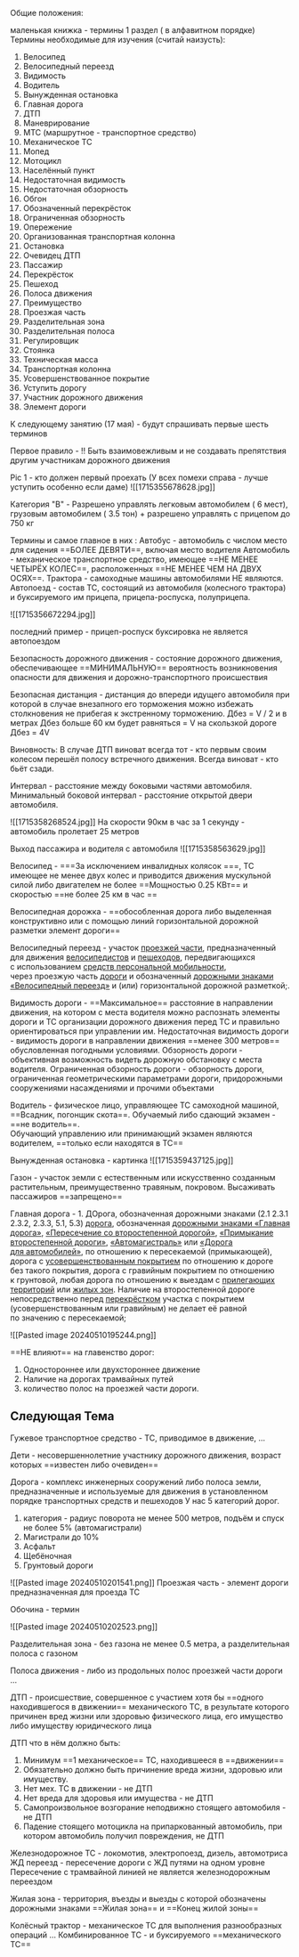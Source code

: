 Общие положения: 

маленькая книжка - термины 1 раздел ( в алфавитном порядке)
Термины необходимые для изучения (считай наизусть):

1. Велосипед
2. Велосипедный переезд
3. Видимость
4. Водитель
5. Вынужденная остановка
6. Главная дорога
7. ДТП
8. Маневрирование
9. МТС (маршрутное - транспортное средство)
10. Механическое ТС
11. Мопед
12. Мотоцикл
13. Населённый пункт
14. Недостаточная видимость
15. Недостаточная обзорность
16. Обгон
17. Обозначенный перекрёсток
18. Ограниченная обзорность
19. Опережение
20. Организованная транспортная колонна
21. Остановка
22. Очевидец ДТП
23. Пассажир
24. Перекрёсток
25. Пешеход
26. Полоса движения
27. Преимущество
28. Проезжая часть
29. Разделительная зона
30. Разделительная полоса
31. Регулировщик
32. Стоянка
33. Техническая масса
34. Транспортная колонна
35. Усовершенствованное покрытие
36. Уступить дорогу
37. Участник дорожного движения
38. Элемент дороги

К следующему занятию (17 мая) - будут спрашивать первые шесть терминов

Первое правило - 
!! Быть взаимовежливым и не создавать препятствия другим участникам дорожного движения

Pic 1 - кто должен первый проехать (У всех помехи справа - лучше уступить особенно если даме)
![[1715355678628.jpg]]

Категория "B" - Разрешено управлять легковым автомобилем ( 6 мест), грузовым автомобилем ( 3.5 тон) + разрешено управлять с прицепом до 750 кг

Термины и самое главное в них :
Автобус - автомобиль с числом место для сидения ==БОЛЕЕ ДЕВЯТИ==, включая место водителя
Автомобиль - механическое транспортное средство, имеющее ==НЕ МЕНЕЕ ЧЕТЫРЁХ КОЛЕС==, расположенных ==НЕ МЕНЕЕ ЧЕМ НА ДВУХ ОСЯХ==.  Трактора - самоходные машины автомобилями НЕ являются.
Автопоезд - состав ТС, состоящий из автомобиля (колесного трактора) и буксируемого им прицепа, прицепа-роспуска, полуприцепа.

![[1715356672294.jpg]]

последний пример - прицеп-роспуск
буксировка не является автопоездом

Безопасность дорожного движения - состояние дорожного движения, обеспечивающее ==МИНИМАЛЬНУЮ== вероятность возникновения опасности для движения и дорожно-транспортного происшествия

Безопасная дистанция - дистанция до впереди идущего автомобиля при которой в случае внезапного его торможения можно избежать столкновения не прибегая к экстренному торможению.
	Дбез = V / 2  и в метрах  Дбез больше 60 км будет равняться = V на скользкой дороге Дбез = 4V 

Виновность:
В случае ДТП виноват всегда тот - кто первым своим колесом перешёл полосу встречного движения. Всегда виноват - кто бьёт сзади.

Интервал - расстояние между боковыми частями автомобиля. Минимальный боковой интервал - расстояние открытой двери автомобиля.

 ![[1715358268524.jpg]]
 На скорости 90км в час за 1 секунду - автомобиль пролетает 25 метров

Выход пассажира и водителя с автомобиля
![[1715358563629.jpg]]


Велосипед  - ===За исключением инвалидных колясок ===, ТС имеющее не менее двух колес и приводится движения мускульной силой либо двигателем не более ==Мощностью 0.25 КВт== и  скоростью ==не более 25 км в час ==

Велосипедная дорожка - ==обособленная дорога либо выделенная конструктивно или с помощью линий горизонтальной дорожной разметки элемент дороги==

Велосипедный переезд - участок [проезжей части](https://adrive.by/pdd/by?chap=ch1#chs_it2.55), предназначенный для движения [велосипедистов](https://adrive.by/pdd/by?chap=ch1#chs_it2.5) и [пешеходов](https://adrive.by/pdd/by?chap=ch1#chs_it2.46), передвигающихся с использованием [средств персональной мобильности](https://adrive.by/pdd/by?chap=ch1#chs_it2.60_1), через проезжую часть [дороги](https://adrive.by/pdd/by?chap=ch1#chs_it2.15) и обозначенный [дорожными знаками «Велосипедный переезд»](https://adrive.by/pdd/by?chap=ap2_ch2_pr5#ap2_ch2_it5.16.3g) и (или) горизонтальной дорожной разметкой;.

Видимость дороги - ==Максимальное== расстояние в направлении движения, на котором с места водителя можно распознать элементы дороги и ТС организации дорожного движения перед ТС и правильно ориентироваться при управлении им.
	Недостаточная видимость дороги - видимость дороги в направлении движения ==менее 300 метров== обусловленная погодными условиями.
Обзорность дороги - объективная возможность видеть дорожную обстановку с места водителя.
	Ограниченная обзорность дороги - обзорность дороги, ограниченная геометрическими параметрами дороги, придорожными сооружениями насаждениями и прочими объектами

Водитель - физическое лицо, управляющее ТС самоходной машиной, ==Всадник, погонщик скота==. Обучаемый либо сдающий экзамен - ==не водитель==.  
	Обучающий управлению или принимающий экзамен являются водителем, ==только если находятся в ТС==

Вынужденная остановка - картинка
![[1715359437125.jpg]]

Газон - участок земли с естественным или искусственно созданным растительным, преимущественно травяным, покровом. Высаживать пассажиров ==запрещено==

Главная дорога - 1. ДОрога, обозначенная дорожными знаками (2.1 2.3.1 2.3.2, 2.3.3, 5.1, 5.3)
[дорога](https://adrive.by/pdd/by?chap=ch1#chs_it2.15), обозначенная [дорожными знаками «Главная дорога»](https://adrive.by/pdd/by?chap=ap2_ch2_pr2#ap2_ch2_it2.1g), [«Пересечение со второстепенной дорогой»](https://adrive.by/pdd/by?chap=ap2_ch2_pr2#ap2_ch2_it2.3.1g), [«Примыкание второстепенной дороги»](https://adrive.by/pdd/by?chap=ap2_ch2_pr2#ap2_ch2_it2.3.2g), [«Автомагистраль»](https://adrive.by/pdd/by?chap=ap2_ch2_pr5#ap2_ch2_it5.1g) или [«Дорога для автомобилей»](https://adrive.by/pdd/by?chap=ap2_ch2_pr5#ap2_ch2_it5.3g), по отношению к пересекаемой (примыкающей), дорога с [усовершенствованным покрытием](https://adrive.by/pdd/by?chap=ch1#chs_it2.75) по отношению к дороге без такого покрытия, дорога с гравийным покрытием по отношению к грунтовой, любая дорога по отношению к выездам с [прилегающих территорий](https://adrive.by/pdd/by?chap=ch1#chs_it2.53) или [жилых зон](https://adrive.by/pdd/by?chap=ch1#chs_it2.21). Наличие на второстепенной дороге непосредственно перед [перекрёстком](https://adrive.by/pdd/by?chap=ch1#chs_it2.45) участка с покрытием (усовершенствованным или гравийным) не делает её равной по значению с пересекаемой;

![[Pasted image 20240510195244.png]]

==НЕ влияют== на главенство дорог:
1. Одностороннее или двухстороннее движение
2. Наличие на дорогах трамвайных путей
3. количество полос на проезжей части дороги.


## Следующая Тема 

Гужевое транспортное средство - ТС, приводимое в движение, ...

Дети - несовершеннолетние участнику дорожного движения, возраст которых ==известен либо очевиден==

Дорога - комплекс инженерных сооружений либо полоса земли, предназначенные и используемые для движения в установленном порядке транспортных средств и пешеходов
У нас 5 категорий дорог. 
1. категория - радиус поворота не менее 500 метров, подъём и спуск не более 5% (автомагистрали)
2. Магистрали до 10%
3.  Асфальт
4. Щебёночная
5. Грунтовый дороги

![[Pasted image 20240510201541.png]]
Проезжая часть - элемент дороги предназначенная для проезда ТС

Обочина - термин

![[Pasted image 20240510202523.png]]

Разделительная зона - без газона не менее 0.5 метра, а разделительная полоса с газоном

Полоса движения - либо из продольных полос проезжей части дороги ...

ДТП - происшествие, совершенное с участием хотя бы ==одного находившегося в движении== механического ТС, в результате которого причинен вред жизни или здоровью физического лица, его имущество либо имуществу юридического лица

ДТП что в нём должно быть:
 1. Минимум ==1 механическое== ТС, находившееся в ==движении==
 2. Обязательно должно быть причинение вреда жизни, здоровью или имуществу.
 3. Нет мех. ТС в движении  - не ДТП
 4. Нет вреда для здоровья или имущества - не ДТП
 5. Самопроизвольное возгорание неподвижно стоящего автомобиля - не ДТП
 6. Падение стоящего мотоцикла на припаркованный автомобиль, при котором автомобиль получил повреждения, не ДТП

Железнодорожное ТС - локомотив, электропоезд, дизель, автомотриса
ЖД переезд - пересечение дороги с ЖД путями на одном уровне
	Пересечение с трамвайной линией не является железнодорожным переездом

Жилая зона - территория, въезды и выезды с которой обозначены дорожными знаками ==Жилая зона== и ==Конец жилой зоны==

Колёсный трактор - механическое ТС для выполнения разнообразных операций ...
Комбинированное ТС - и буксируемого ==механического ТС==
